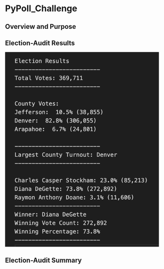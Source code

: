 # PyPoll_Challenge

## Overview and Purpose



## Election-Audit Results
![ElectionResults](https://github.com/tylerfallon/PyPoll_Challenge/blob/main/Resources/election_results.png?raw=true)



## Election-Audit Summary
